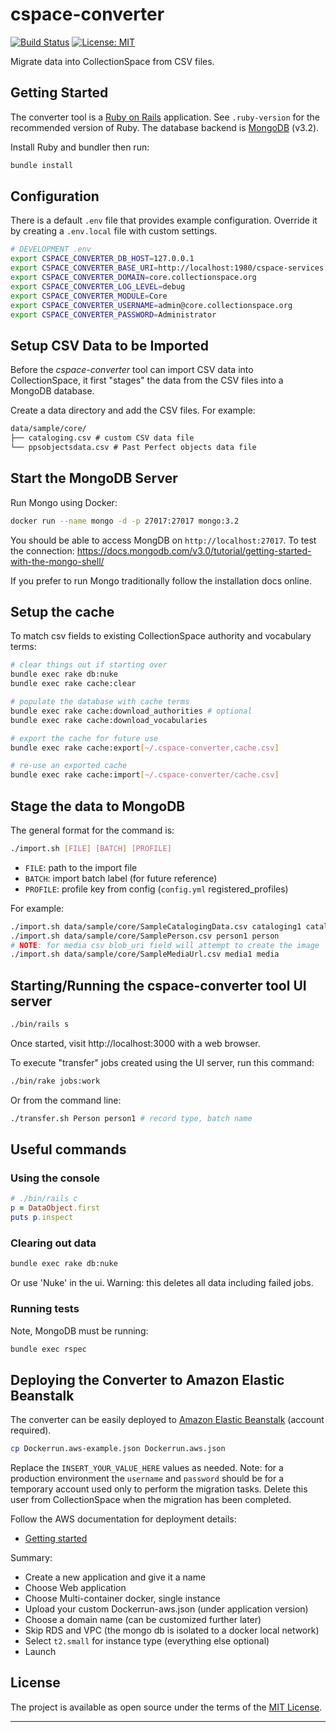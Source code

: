 # cspace-converter

[![Build Status](https://travis-ci.com/lyrasis/cspace-converter.svg?branch=master)](https://travis-ci.com/lyrasis/cspace-converter) [![License: MIT](https://img.shields.io/badge/license-MIT-blue.svg)](http://opensource.org/licenses/MIT)

Migrate data into CollectionSpace from CSV files.

## Getting Started

The converter tool is a [Ruby on Rails](https://rubyonrails.org/) application.
See `.ruby-version` for the recommended version of Ruby. The database backend is
[MongoDB](https://www.mongodb.com/) (v3.2).

Install Ruby and bundler then run:

```bash
bundle install
```

## Configuration

There is a default `.env` file that provides example configuration. Override it
by creating a `.env.local` file with custom settings.

```bash
# DEVELOPMENT .env
export CSPACE_CONVERTER_DB_HOST=127.0.0.1
export CSPACE_CONVERTER_BASE_URI=http://localhost:1980/cspace-services
export CSPACE_CONVERTER_DOMAIN=core.collectionspace.org
export CSPACE_CONVERTER_LOG_LEVEL=debug
export CSPACE_CONVERTER_MODULE=Core
export CSPACE_CONVERTER_USERNAME=admin@core.collectionspace.org
export CSPACE_CONVERTER_PASSWORD=Administrator
```

## Setup CSV Data to be Imported

Before the *cspace-converter* tool can import CSV data into CollectionSpace, it first
"stages" the data from the CSV files into a MongoDB database.

Create a data directory and add the CSV files. For example:

```txt
data/sample/core/
├── cataloging.csv # custom CSV data file
└── ppsobjectsdata.csv # Past Perfect objects data file
```

## Start the MongoDB Server

Run Mongo using Docker:

```bash
docker run --name mongo -d -p 27017:27017 mongo:3.2
```

You should be able to access MongDB on `http://localhost:27017`.  To test the
connection: https://docs.mongodb.com/v3.0/tutorial/getting-started-with-the-mongo-shell/

If you prefer to run Mongo traditionally follow the installation docs online.

## Setup the cache

To match csv fields to existing CollectionSpace authority and vocabulary terms:

```bash
# clear things out if starting over
bundle exec rake db:nuke
bundle exec rake cache:clear

# populate the database with cache terms
bundle exec rake cache:download_authorities # optional
bundle exec rake cache:download_vocabularies

# export the cache for future use
bundle exec rake cache:export[~/.cspace-converter,cache.csv]

# re-use an exported cache
bundle exec rake cache:import[~/.cspace-converter/cache.csv]
```

## Stage the data to MongoDB

The general format for the command is:

```bash
./import.sh [FILE] [BATCH] [PROFILE]
```

- `FILE`: path to the import file
- `BATCH`: import batch label (for future reference)
- `PROFILE`: profile key from config (`config.yml` registered_profiles)

For example:

```bash
./import.sh data/sample/core/SampleCatalogingData.csv cataloging1 cataloging
./import.sh data/sample/core/SamplePerson.csv person1 person
# NOTE: for media csv blob_uri field will attempt to create the image
./import.sh data/sample/core/SampleMediaUrl.csv media1 media
```

## Starting/Running the cspace-converter tool UI server

```bash
./bin/rails s
```
Once started, visit http://localhost:3000 with a web browser.

To execute "transfer" jobs created using the UI server, run this command:

```bash
./bin/rake jobs:work
```

Or from the command line:

```bash
./transfer.sh Person person1 # record type, batch name
```

## Useful commands

### Using the console

```ruby
# ./bin/rails c
p = DataObject.first
puts p.inspect
```

### Clearing out data

```bash
bundle exec rake db:nuke
```

Or use 'Nuke' in the ui. Warning: this deletes all data including failed jobs.

### Running tests

Note, MongoDB must be running:

```bash
bundle exec rspec
```

## Deploying the Converter to Amazon Elastic Beanstalk

The converter can be easily deployed to [Amazon Elastic Beanstalk](https://aws.amazon.com/documentation/elastic-beanstalk/)
(account required).

```bash
cp Dockerrun.aws-example.json Dockerrun.aws.json
```

Replace the `INSERT_YOUR_VALUE_HERE` values as needed. Note: for a production
environment the `username` and `password` should be for a temporary account used
only to perform the migration tasks. Delete this user from CollectionSpace when
the migration has been completed.

Follow the AWS documentation for deployment details:

- [Getting started](https://docs.aws.amazon.com/elasticbeanstalk/latest/dg/GettingStarted.html)

Summary:

- Create a new application and give it a name
- Choose Web application
- Choose Multi-container docker, single instance
- Upload your custom Dockerrun-aws.json (under application version)
- Choose a domain name (can be customized further later)
- Skip RDS and VPC (the mongo db is isolated to a docker local network)
- Select `t2.small` for instance type (everything else optional)
- Launch

## License

The project is available as open source under the terms of the [MIT License](http://opensource.org/licenses/MIT).

---
